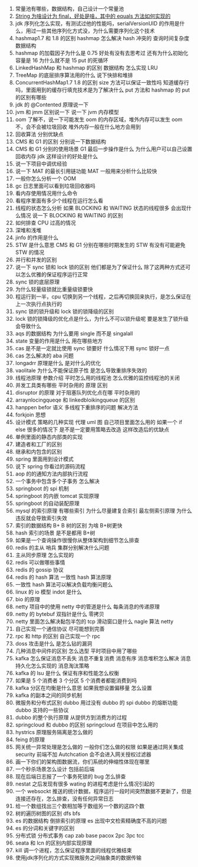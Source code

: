 1. 常量池有哪些，数据结构，自己设计一个常量池
2. [String 为啥设计为 final，好处是啥，其中的 equals 方法如何实现的](./1/String设计为final.md)
3. jdk 序列化怎么实现，有测试过他的性能吗，serialVersionUID 的作用是什么，用过一些其他序列化方式没，为什么需要序列化这个技术
4. hashmap1.7 和 1.8 的区别 hashmap 怎么解决 hash 冲突的 查询时间复杂度 数据结构
5. hashmap 的加载因子为什么是 0.75 好处有没有去思考过 还有为什么初始化容量是 16 为什么就不是 15 put 的死循环
6. LinkedHashMap 和 hashmap 的区别 数据结构 怎么实现 LRU
7. TreeMap 的底层排序算法用的什么 说下快排和堆排
8. ConcurrentHashMap1.7 1.8 的区别 size 方法可以保证一致性吗 知道缓存行吗，里面用到的缓存行填充技术是为了解决什么 put 方法和 hashmap 的 put 的区别有哪些
9. jdk 的 @Contented 原理说一下
10. jvm 和 jmm 区别说一下 说一下 jvm 内存模型
11. oom 了解不，说一下可能发生 oom 的内存区域，堆外内存可以发生 oom 不，会不会被垃圾回收 堆外内存一般在什么地方会用到
12. 回收算法 分别优缺点
13. CMS 和 G1 的区别 分别说一下数据结构
14. CMS 和 G1 分别的使用场景 G1 最后一步操作是什么 为什么用户可以自己设置回收内存 jdk 这样设计的好处是什么
15. 说一下项目中调优经验
16. 说一下 MAT 的最长引用链功能 MAT 一般用来分析什么比较快
17. 一般你怎么分析一个 OOM
18. gc 日志里面可以看到垃圾回收器吗
19. 看内存使用情况用什么命令
20. 看程序里面有多少个线程在运行怎么看
21. 线程的状态怎么分析 如果 BLOCKING 和 WAITING 状态的线程很多 会出现什么情况 说一下 BLOCKING 和 WAITING 的区别
22. 如何排查 CPU 过高的情况
23. 深堆和浅堆
24. jinfo 的作用是什么
25. STW 是什么意思 CMS 和 G1 分别在哪些时期发生的 STW 有没有可能避免 STW 的情况
26. 并行和并发的区别
27. 说一下 sync 锁和 lock 锁的区别 他们都是为了保证什么 除了这两种方式还可以怎么优雅的保证程序运行正常
28. sync 锁的底层原理
29. 为什么轻量级锁就比重量级锁要快
30. 程运行到一半，cpu 切换到另一个线程，之后再切换回来执行，是怎么保证在上一次执行点执行的
31. sync 锁的锁升级和 lock 锁的锁降级的区别
32. lock 锁的锁降级的优化点是什么，为什么不可以锁升级呢 要是发生了锁升级会导致什么
33. aqs 的数据结构 为什么要用 single 而不是 singalall
34. state 变量的作用是什么 用在哪些地方
35. cas 是不是一定就比使用 sync 锁要好 什么情况下用 sync 锁好一点
36. cas 怎么解决的 aba 问题
37. longadrr 原理是什么 是对什么的优化
38. vaolitale 为什么不能保证原子性 是怎么导致重排序失效的
39. 线程池原理 参数介绍 平时怎么用的线程池 怎么优雅的监控线程池的关闭
40. 并发工具类有哪些 平时杂用的 原理 区别
41. disruptor 的原理 对于阻塞队列优化点在哪 平时杂用的
42. arraynlocingqueqe 和 linkedbloikingqueue 的区别
43. hanppen befor 语义 多线程下重排序的问题 解决方法
44. forkjoin 思想
45. 设计模式 策略的几种实现 代理 uml 图 自己项目里面怎么用的 如果一个 if else 很多的情况下 是不是一定要用策略去改造 这样改造后的优缺点
46. 单例里面的静态内部类的实现
47. 建造者和工厂的区别
48. 继承和内包含的区别
49. spring 里面用到设计模式
50. 说下 spring 你看过的源码流程
51. aop 的的通知方法内部执行流程
52. 一个事务中包含多个子事务 怎么解决
53. springboot 的 spi 机制
54. springboot 的内嵌 tomcat 实现原理
55. springboot 的自动装配原理
56. mysql 的索引原理 有哪些索引 为什么尽量建复合索引 最左侧索引原理 为什么违反就会导致索引失效
57. 索引的数据结构 B+ B 树的区别 为啥 B+树更快
58. hash 索引的场景 是不是都用 B+树
59. 如果是一个查询操作很慢你从整体架构到细节怎么排查
60. redis 的主从 哨兵 集群分别解决什么问题
61. 主从同步原理 怎么实现的
62. redis 可以做哪些事情
63. redis 的 gossip 协议
64. redis 的 hash 算法 一致性 hash 算法原理
65. 一致性 hash 算法可以解决负载均衡问题么
66. linux 的 io 模型 indot 是什么
67. bio 的原理
68. netty 项目中的使用 netty 中的管道是什么 每条消息的传递原理
69. netty 的 bytebuf 双指针是什么 零拷贝
70. netty 里面怎么解决黏包半包的 tcp 滑动窗口是什么 nagle 算法 netty
71. 自己实现一个通信协议 尽可能想到完善
72. rpc 和 http 的区别 自己实现一个 rpc
73. doss 攻击是什么 是怎么钻的漏洞
74. 几种消息中间件的区别 怎么选型 平时项目中用了哪些
75. kafka 怎么保证消息不丢失 消息不重复消费 消息有序 消息堆积怎么解决 消息持久化怎么实现的 消息淘汰策略
76. kafka 的 lsu 是什么 保证有序和性能怎么权衡
77. 如果是 5 个消费者 3 个分区 5 个消费者都能消费到吗
78. kafka 分区在均衡是什么意思 如果我想设置偏移量 怎么设置
79. kafka 的副本之间的同步机制
80. 微服务和分布式区别 dubbo 用过没有 dubbo 的 spi dubbo 的熔断功能 dubbo 支持的一些协议
81. dubbo 的整个执行原理 从提供方到消费方的过程
82. springcloud 和 dubbo 的区别 springcloud 在项目中怎么用的
83. hystrics 原理服务隔离是怎么做的
84. feing 的原理
85. 网关统一异常处理是怎么做的 一般你们怎么做的权限 如果是通过网关集成 security 前端不加 Autchcation 会不会进入网关授权过滤器
86. 画一下你们的架构图数据流，你们系统的伸缩性体现在哪里
87. 一个秒杀场景怎么设计 包括前后端
88. 现在后端日志报了一个事务死锁的 bug 怎么排查
89. nestat 之后发现有很多 wating 的进程考虑是什么情况引起的
90. 一个 websockt 推送的统计数据，程序运行一段时间突然数据不更新了，但是连接还存在，怎么排查，没有任何异常日志
91. 给一个数组找出三个数相加等于数组另一个数的这四个数
92. 树的遍历树图的区别 dfs bfs
93. es 的数据结构 倒排索引的原理 es 出现中文检索精确度不高的问题
94. es 的分词和关键字的区别
95. 分布式锁 分布式事务 cap zab base pacox 2pc 3pc tcc
96. seata 和 lcn 的区别内部实现原理
97. kill 调一个进程，怎么保证程序里面的线程优雅结束
98. 使用jdk序列化的方式实现微服务之间抽象类的数据传输